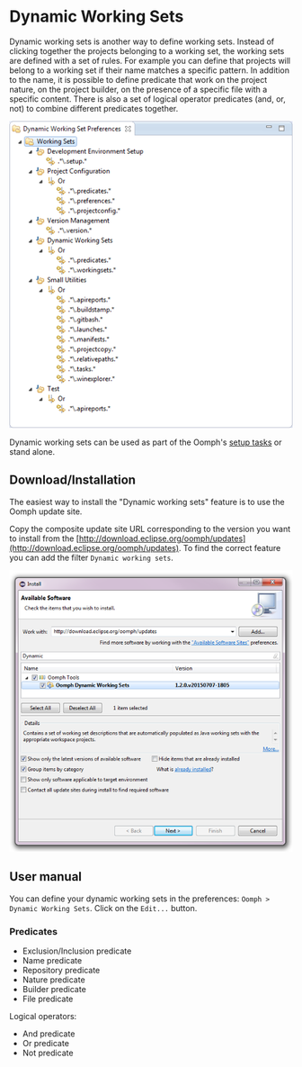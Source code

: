 # Dynamic Working Sets

Dynamic working sets is another way to define working sets.
Instead of clicking together the projects belonging to a working set, the working sets are defined with a set of rules.
For example you can define that projects will belong to a working set if their name matches a specific pattern.
In addition to the name,
it is possible to define predicate that work on the project nature,
on the project builder,
on the presence of a specific file with a specific content.
There is also a set of logical operator predicates (and, or, not) to combine different predicates together.

![Dynamic Working Set Preferences Editor.png](images/Dynamic_Working_Set_Preferences_Editor.png)

Dynamic working sets can be used as part of the Oomph's [setup tasks](Authoring_Guide.md) or stand alone.


## Download/Installation

The easiest way to install the "Dynamic working sets" feature is to use the Oomph update site.

Copy the composite update site URL corresponding to the version you want to install from the [http://download.eclipse.org/oomph/updates](http://download.eclipse.org/oomph/updates).
To find the correct feature you can add the filter `Dynamic working sets`.

![Install Dynamic Working Sets.png](images/Install_Dynamic_Working_Sets.png)

## User manual

You can define your dynamic working sets in the preferences: `Oomph > Dynamic Working Sets`.
Click on the `Edit...` button.

### Predicates

* Exclusion/Inclusion predicate
* Name predicate
* Repository predicate
* Nature predicate
* Builder predicate
* File predicate

Logical operators:

* And predicate
* Or predicate
* Not predicate 
